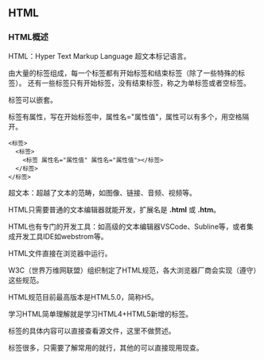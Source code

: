 ## HTML
### HTML概述

HTML：Hyper Text Markup Language 超文本标记语言。

由大量的标签组成，每一个标签都有开始标签和结束标签（除了一些特殊的标签）。
还有一些标签只有开始标签，没有结束标签，称之为单标签或者空标签。

标签可以嵌套。

标签有属性，写在开始标签中，属性名="属性值"，属性可以有多个，用空格隔开。

```
<标签>
  <标签>
    <标签 属性名="属性值" 属性名="属性值"></标签>
  </标签>
</标签>
```
超文本：超越了文本的范畴，如图像、链接、音频、视频等。

HTML只需要普通的文本编辑器就能开发，扩展名是 **.html** 或 **.htm**。

HTML也有专门的开发工具：如高级的文本编辑器VSCode、Subline等，或者集成开发工具IDE如webstrom等。

HTML文件直接在浏览器中运行。

W3C（世界万维网联盟）组织制定了HTML规范，各大浏览器厂商会实现（遵守）这些规范。

HTML规范目前最高版本是HTML5.0，简称H5。

学习HTML简单理解就是学习HTML4+HTML5新增的标签。

标签的具体内容可以直接查看源文件，这里不做赘述。

标签很多，只需要了解常用的就行，其他的可以直接现用现查。

